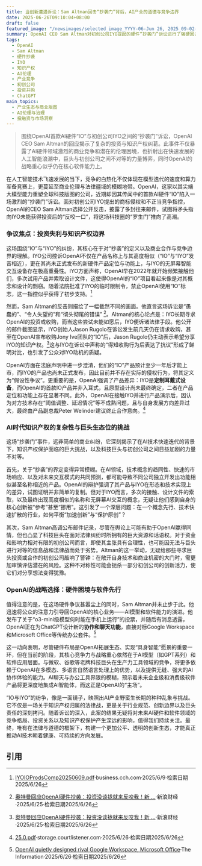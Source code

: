 ```yaml
---
title: 当创新遭遇诉讼：Sam Altman回击“抄袭门”背后，AI产业的道德与竞争边界
date: 2025-06-26T09:10:04+08:00
draft: false
featured_image: "/newsimages/selected_image_YYYY-06-Jun 26, 2025_09-02-09-629.jpg"
summary: OpenAI CEO Sam Altman对初创公司IYO提起的硬件“抄袭门”诉讼进行了强硬回击，称对方是在投资未果后恼羞成怒。Altman公开邮件证据，指IYO曾多次寻求投资且产品演示失败，同时OpenAI强调双方产品存在差异。这场纠纷不仅揭示了AI时代知识产权界定的复杂性，也凸显了巨头与初创公司在商业竞争中的力量失衡，而OpenAI的战略重心似乎仍聚焦于其核心软件能力，如ChatGPT的新协作功能。
tags: 
  - OpenAI
  - Sam Altman
  - 硬件抄袭
  - IYO
  - 知识产权
  - AI伦理
  - 产业竞争
  - 初创公司
  - 投资并购
  - ChatGPT
main_topics: 
  - 产业生态与商业版图
  - AI伦理与治理
  - 投融资与市场洞察
---
```


> 围绕OpenAI首款AI硬件“IO”与初创公司IYO之间的“抄袭门”诉讼，OpenAI CEO Sam Altman的回应揭示了复杂的投资与知识产权纠葛。此事件不仅暴露了AI硬件领域激烈的商业竞争和潜在的伦理困境，也折射出在快速发展的人工智能浪潮中，巨头与初创公司之间不对等的力量博弈，同时OpenAI的战略重心似乎仍在核心软件能力上。

在人工智能技术飞速发展的当下，竞争的白热化不仅体现在模型迭代的速度和算力军备竞赛上，更蔓延至商业伦理与法律疆域的模糊地带。OpenAI，这家以其尖端大模型能力重塑全球科技版图的公司，近期却因其传闻中的首款AI硬件“IO”陷入一场激烈的“抄袭门”诉讼。面对初创公司IYO提出的商标侵权和不正当竞争指控，OpenAI的CEO Sam Altman选择公开反击，披露了多封往来邮件，试图将矛头指向IYO未能获得投资后的“反咬一口”，将这场科技圈的“罗生门”推向了高潮。

### 争议焦点：投资失利与知识产权边界

这场围绕“IO”与“IYO”的纠纷，其核心在于对“抄袭”的定义以及商业合作与竞争边界的理解。IYO公司控诉OpenAI不仅在产品名称上与其高度相似（“IO”与“IYO”发音相近），更在其尚未正式发布的新硬件产品定位与功能上，与IYO的无屏幕智能交互设备存在极高重叠性。IYO方面声称，OpenAI早在2022年就开始频繁接触他们，多次试用产品并索取设计文件，这使得OpenAI的“IO”项目看起来像是对其概念和设计的剽窃。随着法院批准了IYO的临时限制令，禁止OpenAI使用“IO”标志，这一指控似乎获得了初步支持。[^3]

然而，Sam Altman的反击则描绘了一幅截然不同的画面。他直言这场诉讼是“愚蠢的”、“令人失望的”和“彻头彻尾的错误” [^1]。Altman的核心论点是：IYO长期寻求OpenAI的投资或收购，而当这些尝试未能如愿后，IYO便诉诸法律手段。他公开的邮件截图显示，IYO创始人Jason Rugolo在诉讼发生前几天仍在请求收购，甚至在OpenAI宣布收购Jony Ive团队的“IO”后，Jason Rugolo仍主动表示希望分享IYO的知识产权。[^1]这与IYO在诉讼中声称的“得知收购行为后表达了抗议”形成了鲜明对比，也引发了公众对IYO动机的质疑。

OpenAI方面在法庭声明中进一步澄清，他们的“IO”产品预计至少一年后才能上市，而IYO的产品也尚未正式发布，因此目前并不存在实际的侵权行为，将其定义为“假设性争议”。更重要的是，OpenAI强调了产品差异：IYO是**定制耳戴式设备**，而OpenAI的首款IO产品并非入耳式，且原型设计尚未最终确定，二者在产品定位和功能上存在显著不同。此外，OpenAI在接触IYO并进行产品演示后，因认为对方技术存在“阈值调整、延迟情况”等不成熟问题，且与自身发展方向差异过大，最终由产品副总裁Peter Welinder建议终止合作意向。[^4]

### AI时代知识产权的复杂性与巨头生态位的挑战

这场“抄袭门”事件，远非简单的商业纠纷，它深刻揭示了在AI技术快速迭代的背景下，知识产权保护面临的巨大挑战，以及科技巨头与初创公司之间日益加剧的力量不对等。

首先，关于“抄袭”的界定变得异常模糊。在AI领域，技术概念的趋同性、快速的市场响应、以及对未来交互模式的共同预测，都可能导致不同公司独立开发出功能相似甚至名称相近的产品。OpenAI的辩护强调了其产品与IYO在形态和技术实现上的差异，试图证明并非简单的复制。但对于IYO而言，多次的接触、设计文件的索取，以及最终出现高度相似的名称和无屏幕AI交互的概念，无疑让他们感到自身的核心创新被“参考”甚至“挪用”。这引发了一个深层问题：在一个概念先行、技术快速扩散的行业，如何平衡“加速创新”与“保护原创”？

其次，Sam Altman高调公布邮件记录，尽管在舆论上可能有助于OpenAI赢得同情，但也凸显了科技巨头在面对法律纠纷时所拥有的巨大资源和话语权。对于资金和影响力相对有限的初创公司而言，即使其主张具有合理性，也可能因无法与巨头进行对等的信息战和法律战而处于劣势。Altman的这一举动，无疑给那些寻求巨头投资或合作的初创公司敲响了警钟：在敞开自身技术和商业机密的大门时，需更加审慎评估潜在的风险。这种不对称性可能会扼杀一部分初创公司的创新活力，使它们对分享想法变得犹豫。

### OpenAI的战略选择：硬件困境与软件先行

值得注意的是，在这场硬件争议甚嚣尘上的同时，Sam Altman并未止步于此。他迅速将公众的注意力引导回OpenAI的核心业务——AI模型和软件能力的演进。他发布了关于“o3-mini级模型何时能在手机上运行”的投票，并随后有消息透露，OpenAI正在为ChatGPT设计新的**协作和聊天功能**，直接对标Google Workspace和Microsoft Office等传统办公套件。[^6]

这一动向表明，尽管硬件布局是OpenAI拓展生态、实现“具身智能”愿景的重要一环，但在当前的阶段，其核心竞争力与战略重心依然在于AI模型（如GPT系列）和软件应用层面。与微软、谷歌等老牌科技巨头在生产力工具领域的竞争，将更多依赖于OpenAI在多模态、多语言自然语言处理上的优势，以及提供无缝、强大的AI协作体验的能力。AI聊天与办公工具界限的模糊，预示着未来企业级和消费级软件产品将更深度地集成AI智能体，而这正是OpenAI的“主场”。

“IO与IYO”的纷争，像是一面镜子，映照出AI产业野蛮生长期的种种乱象与挑战。它不仅是一场关于知识产权归属的法律战，更是关于行业规范、创新边界以及巨头责任的深刻拷问。随着诉讼的深入，此案的结果无疑将对未来AI硬件和软件领域的竞争格局、投资关系以及知识产权保护产生深远的影响，值得我们持续关注。最终，唯有在法律与道德的框架下，构建一个更加公平、透明的创新生态，才能真正推动AI技术朝着健康、可持续的方向发展。

## 引用
[^1]: [奥特曼回应OpenAI硬件抄袭：投资没谈拢就来反咬我！新 ...](https://finance.sina.com.cn/tech/csj/2025-06-25/doc-infchqmp4561938.shtml)·新浪财经·2025/6/25·检索日期2025/6/26
[^2]: [刚刚，奥特曼回应OpenAI 硬件「抄袭」风波，公开邮件曝IYO 演示翻车](https://www.sohu.com/a/907606534_602994)·搜狐网·2025/6/26·检索日期2025/6/26
[^3]: [IYOIOProdsComp20250609.pdf](https://business.cch.com/ipld/IYOIOProdsComp20250609.pdf?utm_source=chatgpt.com)·business.cch.com·2025/6/9·检索日期2025/6/26
[^4]: [25.0.pdf](https://storage.courtlistener.com/recap/gov.uscourts.cand.450913/gov.uscourts.cand.450913.25.0.pdf)·storage.courtlistener.com·2025/6/26·检索日期2025/6/26
[^5]: [sama on X](https://x.com/sama/status/1937606794362388674)·x.com·2025/6/26·检索日期2025/6/26
[^6]: [OpenAI quietly designed rival Google Workspace, Microsoft Office](https://www.theinformation.com/articles/openai-quietly-designed-rival-google-workspace-microsoft-office)·The Information·2025/6/26·检索日期2025/6/26
